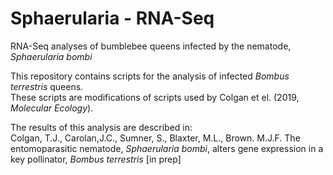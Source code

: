# Sphaerularia - RNA-Seq
RNA-Seq analyses of bumblebee queens infected by the nematode, _Sphaerularia bombi_  

This repository contains scripts for the analysis of infected _Bombus terrestris_ queens.  
These scripts are modifications of scripts used by Colgan et el. (2019, _Molecular Ecology_). 

The results of this analysis are described in:  
Colgan, T.J., Carolan,J.C., Sumner, S., Blaxter, M.L., Brown. M.J.F. The entomoparasitic nematode, _Sphaerularia bombi_, alters gene expression in a key pollinator, _Bombus terrestris_ [in prep]  


